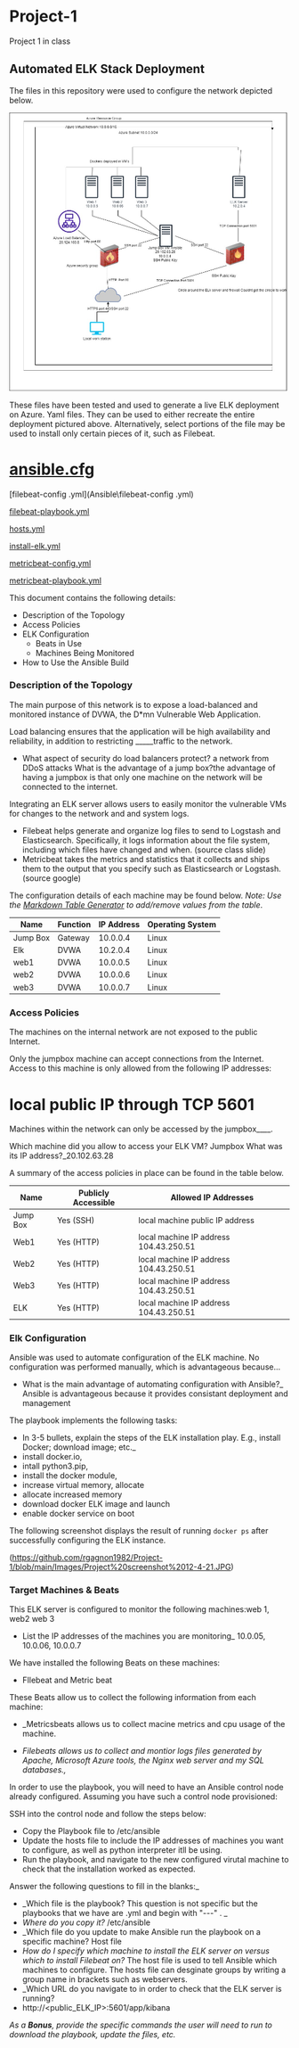 # Project-1
Project 1 in class

## Automated ELK Stack Deployment

The files in this repository were used to configure the network depicted below.

![Project 1 diagram](https://github.com/rgagnon1982/Project-1/blob/main/Diagrams/Project%201%20diagram.jpg)



These files have been tested and used to generate a live ELK deployment on Azure. Yaml files. They can be used to either recreate the entire deployment pictured above. Alternatively, select portions of the file may be used to install only certain pieces of it, such as Filebeat.



#  [ansible.cfg](Ansible\ansible.cfg) 

 [filebeat-config .yml](Ansible\filebeat-config .yml) 

 [filebeat-playbook.yml](Ansible\filebeat-playbook.yml) 

 [hosts.yml](Ansible\hosts.yml) 

 [install-elk.yml](Ansible\install-elk.yml) 

 [metricbeat-config.yml](Ansible\metricbeat-config.yml) 

 [metricbeat-playbook.yml](Ansible\metricbeat-playbook.yml) 

This document contains the following details:

- Description of the Topology
- Access Policies
- ELK Configuration
  - Beats in Use
  - Machines Being Monitored
- How to Use the Ansible Build




### Description of the Topology

The main purpose of this network is to expose a load-balanced and monitored instance of DVWA, the D*mn Vulnerable Web Application.

Load balancing ensures that the application will be high availability and reliability, in addition to restricting _____traffic to the network.

-  What aspect of security do load balancers protect? a network from DDoS attacks  What is the advantage of a jump box?the advantage of having a jumpbox is that only one machine on the network will be connected to the internet.

Integrating an ELK server allows users to easily monitor the vulnerable VMs for changes to the network and and system logs.

- Filebeat helps generate and organize log files to send to Logstash and Elasticsearch. Specifically, it logs information about the file system, including which files have changed and when. (source class slide)
- Metricbeat takes the metrics and statistics that it collects and ships them to the output that you specify such as Elasticsearch or Logstash. (source google)

The configuration details of each machine may be found below.
_Note: Use the [Markdown Table Generator](http://www.tablesgenerator.com/markdown_tables) to add/remove values from the table_.

| Name     | Function | IP Address | Operating System |
| -------- | -------- | ---------- | ---------------- |
| Jump Box | Gateway  | 10.0.0.4   | Linux            |
| Elk      | DVWA     | 10.2.0.4   | Linux            |
| web1     | DVWA     | 10.0.0.5   | Linux            |
| web2     | DVWA     | 10.0.0.6   | Linux            |
| web3     | DVWA     | 10.0.0.7   | Linux            |

### Access Policies

The machines on the internal network are not exposed to the public Internet. 

Only the jumpbox machine can accept connections from the Internet. Access to this machine is only allowed from the following IP addresses:

# local public IP through TCP 5601

Machines within the network can only be accessed by the jumpbox____.

Which machine did you allow to access your ELK VM?  Jumpbox What was its IP address?_20.102.63.28

A summary of the access policies in place can be found in the table below.

| Name     | Publicly Accessible | Allowed IP Addresses                   |
| -------- | ------------------- | -------------------------------------- |
| Jump Box | Yes (SSH)           | local machine public IP address        |
| Web1     | Yes (HTTP)          | local machine IP address 104.43.250.51 |
| Web2     | Yes (HTTP)          | local machine IP address 104.43.250.51 |
| Web3     | Yes (HTTP)          | local machine IP address 104.43.250.51 |
| ELK      | Yes (HTTP)          | local machine IP address 104.43.250.51 |

### Elk Configuration

Ansible was used to automate configuration of the ELK machine. No configuration was performed manually, which is advantageous because...

- What is the main advantage of automating configuration with Ansible?_ Ansible is advantageous because it provides consistant deployment and management

The playbook implements the following tasks:

- In 3-5 bullets, explain the steps of the ELK installation play. E.g., install Docker; download image; etc._
- install docker.io, 
- intall python3.pip,
-  install the docker module,
-  increase virtual memory, allocate
- allocate increased memory
- download docker ELK image and launch
- enable docker service on boot

The following screenshot displays the result of running `docker ps` after successfully configuring the ELK instance.

(https://github.com/rgagnon1982/Project-1/blob/main/Images/Project%20screenshot%2012-4-21.JPG)

### Target Machines & Beats

This ELK server is configured to monitor the following machines:web 1, web2 web 3

- List the IP addresses of the machines you are monitoring_ 10.0.05, 10.0.06, 10.0.0.7

We have installed the following Beats on these machines:

- FIlebeat and Metric beat

These Beats allow us to collect the following information from each machine:

- _Metricsbeats allows us to collect macine metrics and cpu usage of the machine.  

- _Filebeats allows us to collect and montior logs files generated by Apache, Microsoft Azure tools, the Nginx web server and my SQL databases.,_

  

In order to use the playbook, you will need to have an Ansible control node already configured. Assuming you have such a control node provisioned: 

SSH into the control node and follow the steps below:

- Copy the Playbook file to /etc/ansible
- Update the hosts file to include the IP addresses of machines you want to configure, as well as python interpreter itll be using.
- Run the playbook, and navigate to the new configured virutal machine to check that the installation worked as expected.

 Answer the following questions to fill in the blanks:_

- _Which file is the playbook? This question is not specific but the playbooks that we have are .yml and begin with "---" .  _
- _Where do you copy it?_ /etc/ansible
- _Which file do you update to make Ansible run the playbook on a specific machine? Host file
- _How do I specify which machine to install the ELK server on versus which to install Filebeat on?_ The host file is used to tell Ansible which machines to configure. The hosts file can desginate groups by writing a group name in brackets such as webservers.
- _Which URL do you navigate to in order to check that the ELK server is running?
- http://<public_ELK_IP>:5601/app/kibana

_As a **Bonus**, provide the specific commands the user will need to run to download the playbook, update the files, etc._
